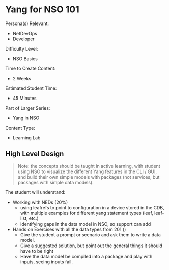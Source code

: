 # Yang for NSO 101

Persona(s) Relevant:

- NetDevOps
- Developer

Difficulty Level:

- NSO Basics

Time to Create Content:

- 2 Weeks

Estimated Student Time:

- 45 Minutes

Part of Larger Series:

- Yang in NSO

Content Type:

- Learning Lab

## High Level Design

> Note: the concepts should be taught in active learning, with student using NSO to visualize the different Yang features in the CLI / GUI, and build their own simple models with packages (not services, but packages with simple data models).

The student will understand:


- Working with NEDs (20%)
  - using leafrefs to point to configuration in a device stored in the CDB, with multiple examples for different yang statement types (leaf, leaf-list, etc.)
  - identifying gaps in the data model in NSO, so support can add 
- Hands on Exercises with all the data types from 201 ()
  - Give the student a prompt or scenario and ask them to write a data model. 
  - Give a suggested solution, but point out the general things it should have to be right
  - Have the data model be compiled into a package and play with inputs, seeing inputs fail. 